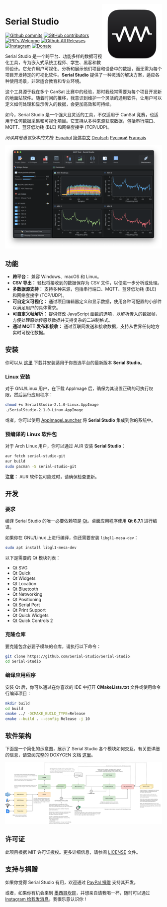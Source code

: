 <a href="#">
    <img width="192px" height="192px" src="/doc/icon.svg" align="right" />
</a>

# Serial Studio

[![Github commits](https://img.shields.io/github/last-commit/Serial-Studio/Serial-Studio?style=for-the-badge&logo=github)](https://github.com/Serial-Studio/Serial-Studio/commits/master)
[![GitHub contributors](https://img.shields.io/github/contributors/Serial-Studio/Serial-Studio?style=for-the-badge&logo=github)](https://github.com/Serial-Studio/Serial-Studio/graphs/contributors)
[![PR's Welcome](https://img.shields.io/badge/PRs-welcome-brightgreen?style=for-the-badge)](https://github.com/Serial-Studio/Serial-Studio/pull/new)
[![Github All Releases](https://img.shields.io/github/downloads/Serial-Studio/Serial-Studio/total.svg?style=for-the-badge&logo=github)](https://github.com/Serial-Studio/Serial-Studio/releases/)
[![Instagram](https://img.shields.io/badge/Instagram-E4405F?style=for-the-badge&logo=instagram&logoColor=white)](https://instagram.com/serialstudio.app)
[![Donate](https://img.shields.io/badge/PayPal-00457C?style=for-the-badge&logo=paypal&logoColor=white)](https://www.paypal.com/donate?hosted_button_id=XN68J47QJKYDE)

Serial Studio 是一个跨平台、功能多样的数据可视化工具，专为嵌入式系统工程师、学生、黑客和教师设计。它允许用户可视化、分析和展示他们项目和设备中的数据，而无需为每个项目开发特定的可视化软件。**Serial Studio** 提供了一种灵活的解决方案，适应各种使用场景，非常适合教育和专业环境。

这个工具源于我在多个 CanSat 比赛中的经验，那时我经常需要为每个项目开发新的地面站软件。随着时间的推移，我意识到维护一个灵活的通用软件，让用户可以定义如何处理和显示传入的数据，会更加高效和可持续。

如今，Serial Studio 是一个强大且灵活的工具，不仅适用于 CanSat 竞赛，也适用于任何数据采集和可视化项目。它支持从多种来源获取数据，包括串行端口、MQTT、蓝牙低功耗 (BLE) 和网络套接字 (TCP/UDP)。

*阅读其他语言版本的文档*: [Español](/doc/README_ES.md) [简体中文](/doc/README_ZH.md) [Deutsch](/doc/README_DE.md) [Русский](/doc/README_RU.md) [Français](/doc/README_FR.md)

![软件使用](/doc/screenshot.png)

## 功能

- **跨平台：** 兼容 Windows、macOS 和 Linux。
- **CSV 导出：** 轻松将接收到的数据保存为 CSV 文件，以便进一步分析或处理。
- **多数据源支持：** 支持多种来源，包括串行端口、MQTT、蓝牙低功耗 (BLE) 和网络套接字 (TCP/UDP)。
- **可自定义可视化：** 通过项目编辑器定义和显示数据，使用各种可配置的小部件以满足用户的具体需求。
- **可自定义帧解析：** 提供修改 JavaScript 函数的选项，以解析传入的数据帧，方便处理原始传感器数据并支持复杂的二进制格式。
- **通过 MQTT 发布和接收：** 通过互联网发送和接收数据，支持从世界任何地方实时可视化数据。

## 安装

你可以从 [这里](https://github.com/Serial-Studio/Serial-Studio/releases/latest) 下载并安装适用于你首选平台的最新版本 **Serial Studio**。

### Linux 安装

对于 GNU/Linux 用户，在下载 AppImage 后，确保为其设置正确的可执行权限，然后运行应用程序：

```bash
chmod +x SerialStudio-2.1.0-Linux.AppImage
./SerialStudio-2.1.0-Linux.AppImage
```

或者，你可以使用 [AppImageLauncher](https://github.com/TheAssassin/AppImageLauncher/) 将 **Serial Studio** 集成到你的系统中。

### 预编译的 Linux 软件包

对于 Arch Linux 用户，你可以通过 AUR 安装 **Serial Studio**：

```bash
aur fetch serial-studio-git
aur build
sudo pacman -S serial-studio-git
```

**注意：** AUR 软件包可能过时，请确保检查更新。

## 开发

### 要求

编译 Serial Studio 的唯一必要依赖项是 [Qt](http://www.qt.io/download-open-source/)。桌面应用程序使用 **Qt 6.7.1** 进行编译。

如果你在 GNU/Linux 上进行编译，你还需要安装 `libgl1-mesa-dev`：

```bash
sudo apt install libgl1-mesa-dev
```

以下是需要的 Qt 模块列表：

- Qt SVG
- Qt Quick
- Qt Widgets
- Qt Location
- Qt Bluetooth
- Qt Networking
- Qt Positioning
- Qt Serial Port
- Qt Print Support
- Qt Quick Widgets
- Qt Quick Controls 2

### 克隆仓库

要克隆包含必要子模块的仓库，请执行以下命令：

```bash
git clone https://github.com/Serial-Studio/Serial-Studio
cd Serial-Studio
```

### 编译应用程序

安装 Qt 后，你可以通过在你喜欢的 IDE 中打开 **CMakeLists.txt** 文件或使用命令行编译项目：

```bash
mkdir build
cd build 
cmake ../ -DCMAKE_BUILD_TYPE=Release
cmake --build . --config Release -j 10
```

## 软件架构

下面是一个简化的示意图，展示了 Serial Studio 各个模块如何交互。有关更详细的信息，请查阅完整的 DOXYGEN 文档 [这里](https://serial-studio.github.io/hackers/)。

![架构](/doc/architecture/architecture.png)

## 许可证

此项目根据 MIT 许可证授权。更多详细信息，请参阅 [LICENSE](/LICENSE.md) 文件。

## 支持与捐赠

如果你觉得 Serial Studio 有用，欢迎通过 [PayPal 捐赠](https://www.paypal.com/donate?hosted_button_id=XN68J47QJKYDE) 支持其开发。

或者，如果你有机会来到 [墨西哥坎昆](https://zh.wikipedia.org/wiki/坎昆)，并想亲自请我喝一杯，随时可以通过 [Instagram 给我发消息](https://instagram.com/aspatru)。我很乐意认识你！
